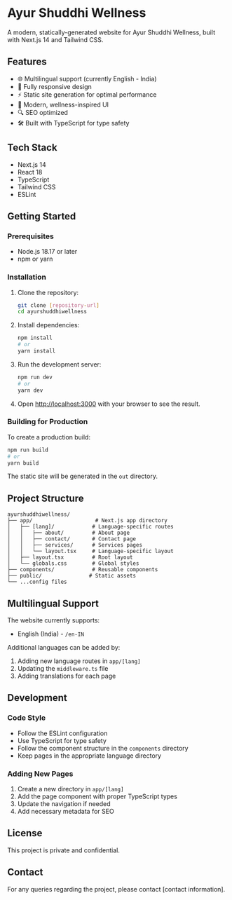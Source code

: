 # Ayur Shuddhi Wellness

A modern, statically-generated website for Ayur Shuddhi Wellness, built with Next.js 14 and Tailwind CSS.

## Features

- 🌐 Multilingual support (currently English - India)
- 📱 Fully responsive design
- ⚡ Static site generation for optimal performance
- 🎨 Modern, wellness-inspired UI
- 🔍 SEO optimized
- 🛠️ Built with TypeScript for type safety

## Tech Stack

- Next.js 14
- React 18
- TypeScript
- Tailwind CSS
- ESLint

## Getting Started

### Prerequisites

- Node.js 18.17 or later
- npm or yarn

### Installation

1. Clone the repository:
   ```bash
   git clone [repository-url]
   cd ayurshuddhiwellness
   ```

2. Install dependencies:
   ```bash
   npm install
   # or
   yarn install
   ```

3. Run the development server:
   ```bash
   npm run dev
   # or
   yarn dev
   ```

4. Open [http://localhost:3000](http://localhost:3000) with your browser to see the result.

### Building for Production

To create a production build:

```bash
npm run build
# or
yarn build
```

The static site will be generated in the `out` directory.

## Project Structure

```
ayurshuddhiwellness/
├── app/                    # Next.js app directory
│   ├── [lang]/            # Language-specific routes
│   │   ├── about/         # About page
│   │   ├── contact/       # Contact page
│   │   ├── services/      # Services pages
│   │   └── layout.tsx     # Language-specific layout
│   ├── layout.tsx         # Root layout
│   └── globals.css        # Global styles
├── components/            # Reusable components
├── public/               # Static assets
└── ...config files
```

## Multilingual Support

The website currently supports:
- English (India) - `/en-IN`

Additional languages can be added by:
1. Adding new language routes in `app/[lang]`
2. Updating the `middleware.ts` file
3. Adding translations for each page

## Development

### Code Style

- Follow the ESLint configuration
- Use TypeScript for type safety
- Follow the component structure in the `components` directory
- Keep pages in the appropriate language directory

### Adding New Pages

1. Create a new directory in `app/[lang]`
2. Add the page component with proper TypeScript types
3. Update the navigation if needed
4. Add necessary metadata for SEO

## License

This project is private and confidential.

## Contact

For any queries regarding the project, please contact [contact information].
